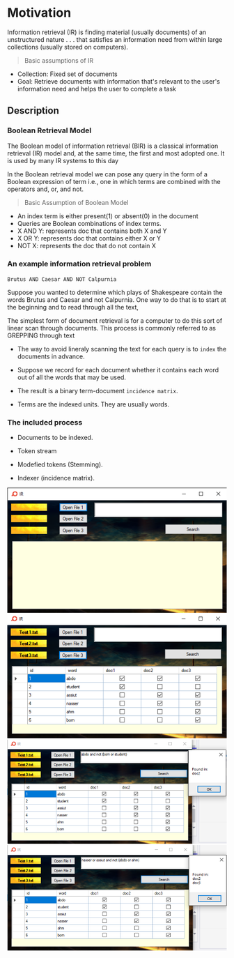 # Motivation
Information retrieval (IR) is finding material (usually documents)
of an unstructured nature . . . that satisfies an information need
from within large collections (usually stored on computers).

> Basic assumptions of IR
+ Collection: Fixed set of documents
+ Goal: Retrieve documents with information that's relevant to the user's information need and helps the user to complete a task

## Description
### Boolean Retrieval Model

The Boolean model of information retrieval (BIR) is a classical information retrieval (IR) model and, at the same time, the first and most adopted one. It is used by many IR systems to this day

In the Boolean retrieval model we can pose any query in the form of a Boolean expression of term i.e., one in which terms are combined with the operators and, or, and not.

> Basic Assumption of Boolean Model
+ An index term is either present(1) or absent(0) in the document
+ Queries are Boolean combinations of index terms.
+ X AND Y: represents doc that contains both X and Y
+ X OR Y: represents doc that contains either X or Y
+ NOT X: represents the doc that do not contain X

### An example information retrieval problem

`Brutus AND Caesar AND NOT Calpurnia`

Suppose you wanted to determine which plays of Shakespeare contain the words Brutus and Caesar and not Calpurnia. One way to do that is to start at the beginning and to read through all the text,

The simplest form of document retrieval is for a computer to do this sort of linear scan through documents. This process is commonly referred to as GREPPING through text

+ The way to avoid lineraly scanning the text for each query is to `index` the documents in advance.

+ Suppose we record for each document whether it contains each word out of all the words that may be used.

+ The result is a binary term-document `incidence matrix`.

+ Terms are the indexed units. They are usually words.

### The included process

+ Documents to be indexed.

+ Token stream

+ Modefied tokens (Stemming).

+ Indexer (incidence matrix).

![one](Screenshot%20(93).png)
![two](Screenshot%20(94).png)
![three](Screenshot%20(95).png)
![four](Screenshot%20(96).png)
